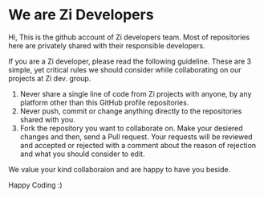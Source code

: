 # We are Zi Developers

Hi, This is the github account of Zi developers team. Most of repositories here are privately shared with their responsible developers.

If you are a Zi developer, please read the following guideline. These are 3 simple, yet critical rules we should consider while collaborating on our projects at Zi dev. group. 

1. Never share a single line of code from Zi projects with anyone, by any platform other than this GitHub profile repositories.
2. Never push, commit or change anything directly to the repositories shared with you.
3. Fork the repository you want to collaborate on. Make your desiered changes and then, send a Pull request. Your requests will be reviewed and accepted or rejected with a comment about the reason of rejection and what you should consider to edit.

We value your kind collaboraion and are happy to have you beside.

Happy Coding :)

